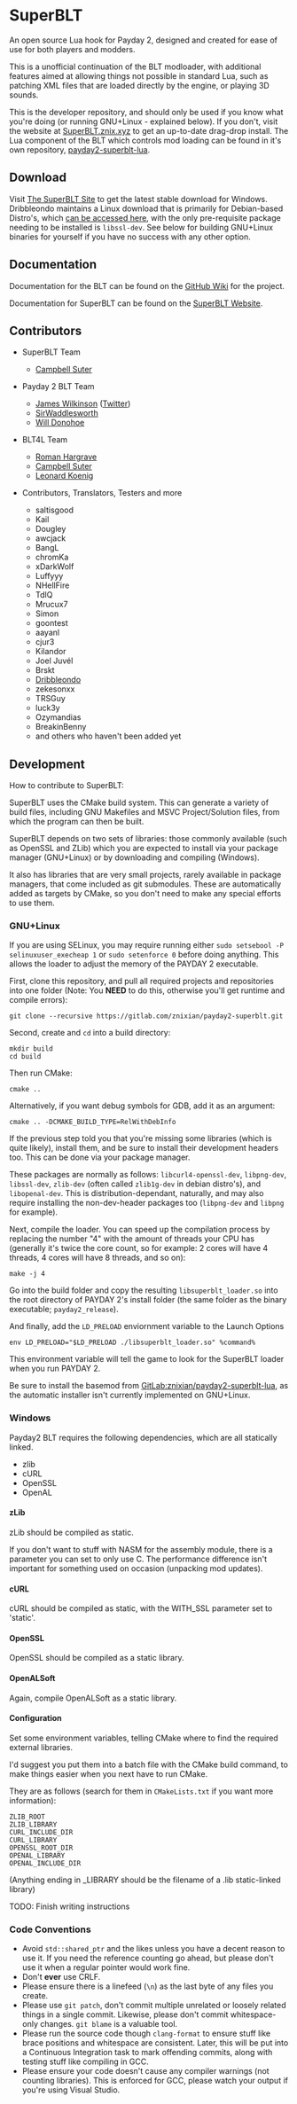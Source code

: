 # SuperBLT
An open source Lua hook for Payday 2, designed and created for ease of use for both players and modders.

This is a unofficial continuation of the BLT modloader, with additional features aimed at allowing things
not possible in standard Lua, such as patching XML files that are loaded directly by the engine, or playing
3D sounds.

This is the developer repository, and should only be used if you know what you're doing (or running GNU+Linux - explained below). If you don't, visit the website at [SuperBLT.znix.xyz](https://superblt.znix.xyz/) to get an up-to-date drag-drop install.
The Lua component of the BLT which controls mod loading can be found in it's own repository, [payday2-superblt-lua](https://gitlab.com/znixian/payday2-superblt-lua).

## Download
Visit [The SuperBLT Site](https://superblt.znix.xyz/) to get the latest stable download for Windows. 
Dribbleondo maintains a Linux download that is primarily for Debian-based Distro's, 
which [can be accessed here](https://drive.google.com/open?id=1qcZ3-FFTbmI075pzNyY2h_XtRdnnTTDl), with the only pre-requisite package needing to be installed is `libssl-dev`. See below for building GNU+Linux binaries for yourself if you have no success with any other option.

## Documentation
Documentation for the BLT can be found on the [GitHub Wiki](https://github.com/JamesWilko/Payday-2-BLT/wiki) for the project.

Documentation for SuperBLT can be found on the [SuperBLT Website](https://superblt.znix.xyz).

## Contributors
- SuperBLT Team
	* [Campbell Suter](https://znix.xyz)

- Payday 2 BLT Team
	* [James Wilkinson](http://jameswilko.com/) ([Twitter](http://twitter.com/_JamesWilko))
	* [SirWaddlesworth](http://genj.io/)
	* [Will Donohoe](https://will.io/)

- BLT4L Team
	* [Roman Hargrave](https://github.com/RomanHargrave)
	* [Campbell Suter](https://znix.xyz)
	* [Leonard Koenig](https://github.com/LeonardKoenig)

- Contributors, Translators, Testers and more
	* saltisgood
	* Kail
	* Dougley
	* awcjack
	* BangL
	* chromKa
	* xDarkWolf
	* Luffyyy
	* NHellFire
	* TdlQ
	* Mrucux7
	* Simon
	* goontest
	* aayanl
	* cjur3
	* Kilandor
	* Joel Juvél
	* Brskt
	* [Dribbleondo](http://twitter.com/dribbleondo)
	* zekesonxx
	* TRSGuy
	* luck3y
	* Ozymandias
	* BreakinBenny
	* and others who haven't been added yet

## Development

How to contribute to SuperBLT:

SuperBLT uses the CMake build system. This can generate a variety of build files,
including GNU Makefiles and MSVC Project/Solution files, from which the program can
then be built.

SuperBLT depends on two sets of libraries: those commonly available (such as OpenSSL
and ZLib) which you are expected to install via your package manager (GNU+Linux) or
by downloading and compiling (Windows).

It also has libraries that are very small projects, rarely available in package managers,
that come included as git submodules. These are automatically added as targets by CMake,
so you don't need to make any special efforts to use them.

### GNU+Linux

If you are using SELinux, you may require running either `sudo setsebool -P selinuxuser_execheap 1` or `sudo setenforce 0` before
doing anything. This allows the loader to adjust the memory of the PAYDAY 2 executable.

First, clone this repository, and pull all required projects and repositories into one folder (Note: You **NEED** to do this, otherwise you'll get runtime and compile errors):

```
git clone --recursive https://gitlab.com/znixian/payday2-superblt.git
```

Second, create and `cd` into a build directory:

```
mkdir build
cd build
```

Then run CMake:

```
cmake ..
```

Alternatively, if you want debug symbols for GDB, add it as an argument:

```
cmake .. -DCMAKE_BUILD_TYPE=RelWithDebInfo
```

If the previous step told you that you're missing some libraries (which is quite likely), install them, and be
sure to install their development headers too. This can be done via your package manager.

These packages are normally as follows: `libcurl4-openssl-dev`, `libpng-dev`, `libssl-dev`, 
`zlib-dev` (often called `zlib1g-dev` in debian distro's), and `libopenal-dev`. This is distribution-dependant, naturally, and may also require installing the non-dev-header packages too (`libpng-dev` and `libpng` for example).

Next, compile the loader. You can speed up the compilation process by replacing the number
"4" with the amount of threads your CPU has (generally it's twice the core count, so
for example: 2 cores will have 4 threads, 4 cores will have 8 threads, and so on):

```
make -j 4
```

Go into the build folder and copy the resulting `libsuperblt_loader.so` into the root directory
of PAYDAY 2's install folder (the same folder as the binary executable; `payday2_release`).

And finally, add the `LD_PRELOAD` enviornment variable to the Launch Options

```
env LD_PRELOAD="$LD_PRELOAD ./libsuperblt_loader.so" %command%
```

This environment variable will tell the game to look for the SuperBLT loader when you run PAYDAY 2.

Be sure to install the basemod from [GitLab:znixian/payday2-superblt-lua](https://gitlab.com/znixian/payday2-superblt-lua),
as the automatic installer isn't currently implemented on GNU+Linux.

### Windows

Payday2 BLT requires the following dependencies, which are all statically linked.
* zlib
* cURL
* OpenSSL
* OpenAL

#### zLib
zLib should be compiled as static.

If you don't want to stuff with NASM for the assembly module, there is a parameter you
can set to only use C. The performance difference isn't important for something used
on occasion (unpacking mod updates).

#### cURL
cURL should be compiled as static, with the WITH_SSL parameter set to 'static'.

#### OpenSSL
OpenSSL should be compiled as a static library.

#### OpenALSoft
Again, compile OpenALSoft as a static library.

#### Configuration

Set some environment variables, telling CMake where to find the required external libraries.

I'd suggest you put them into a batch file with the CMake build command, to make things
easier when you next have to run CMake.

They are as follows (search for them in `CMakeLists.txt` if you want more information):

```
ZLIB_ROOT
ZLIB_LIBRARY
CURL_INCLUDE_DIR
CURL_LIBRARY
OPENSSL_ROOT_DIR
OPENAL_LIBRARY
OPENAL_INCLUDE_DIR
```

(Anything ending in _LIBRARY should be the filename of a .lib static-linked library)

TODO: Finish writing instructions

### Code Conventions
- Avoid `std::shared_ptr` and the likes unless you have a decent reason to use it. If you
need the reference counting go ahead, but please don't use it when a regular pointer would
work fine.
- Don't **ever** use CRLF.
- Please ensure there is a linefeed (`\n`) as the last byte of any files you create.
- Please use `git patch`, don't commit multiple unrelated or loosely related things in a
single commit. Likewise, please don't commit whitespace-only changes. `git blame` is a valuable
tool.
- Please run the source code though `clang-format` to ensure stuff like brace positions and whitespace
are consistent. Later, this will be put into a Continuous Integration task to mark offending
commits, along with testing stuff like compiling in GCC.
- Please ensure your code doesn't cause any compiler warnings (not counting libraries). This is
enforced for GCC, please watch your output if you're using Visual Studio.
